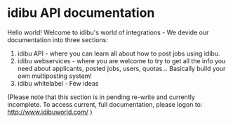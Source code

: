 idibu API documentation
=========

Hello world! Welcome to idibu's world of integrations - We devide our documentation into three sections:

1. idibu API - where you can learn all about how to post jobs using idibu.
2. idibu webservices - where you are welcome to try to get all the info you need about applicants, posted jobs, users, quotas... Basically build your own multiposting system!
3. idibu whitelabel - Few ideas 

(Please note that this section is in pending re-write and currently incomplete. To access current, full documentation, please logon to: http://www.idibuworld.com/ )
